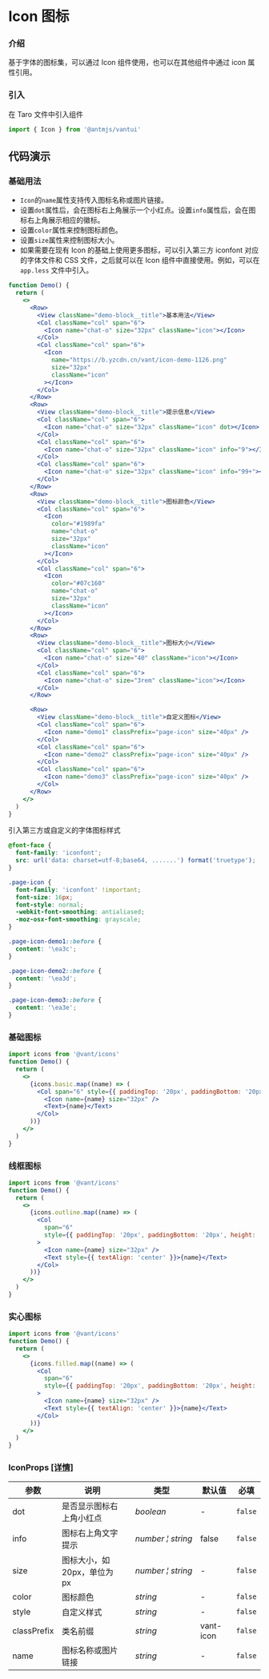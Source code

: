 # Icon 图标

### 介绍

基于字体的图标集，可以通过 Icon 组件使用，也可以在其他组件中通过 icon 属性引用。

### 引入

在 Taro 文件中引入组件

```js
import { Icon } from '@antmjs/vantui'
```

## 代码演示

### 基础用法

- `Icon`的`name`属性支持传入图标名称或图片链接。
- 设置`dot`属性后，会在图标右上角展示一个小红点。设置`info`属性后，会在图标右上角展示相应的徽标。
- 设置`color`属性来控制图标颜色。
- 设置`size`属性来控制图标大小。
- 如果需要在现有 Icon 的基础上使用更多图标，可以引入第三方 iconfont 对应的字体文件和 CSS 文件，之后就可以在 Icon 组件中直接使用。例如，可以在 `app.less` 文件中引入。

```jsx
function Demo() {
  return (
    <>
      <Row>
        <View className="demo-block__title">基本用法</View>
        <Col className="col" span="6">
          <Icon name="chat-o" size="32px" className="icon"></Icon>
        </Col>
        <Col className="col" span="6">
          <Icon
            name="https://b.yzcdn.cn/vant/icon-demo-1126.png"
            size="32px"
            className="icon"
          ></Icon>
        </Col>
      </Row>
      <Row>
        <View className="demo-block__title">提示信息</View>
        <Col className="col" span="6">
          <Icon name="chat-o" size="32px" className="icon" dot></Icon>
        </Col>
        <Col className="col" span="6">
          <Icon name="chat-o" size="32px" className="icon" info="9"></Icon>
        </Col>
        <Col className="col" span="6">
          <Icon name="chat-o" size="32px" className="icon" info="99+"></Icon>
        </Col>
      </Row>
      <Row>
        <View className="demo-block__title">图标颜色</View>
        <Col className="col" span="6">
          <Icon
            color="#1989fa"
            name="chat-o"
            size="32px"
            className="icon"
          ></Icon>
        </Col>
        <Col className="col" span="6">
          <Icon
            color="#07c160"
            name="chat-o"
            size="32px"
            className="icon"
          ></Icon>
        </Col>
      </Row>
      <Row>
        <View className="demo-block__title">图标大小</View>
        <Col className="col" span="6">
          <Icon name="chat-o" size="40" className="icon"></Icon>
        </Col>
        <Col className="col" span="6">
          <Icon name="chat-o" size="3rem" className="icon"></Icon>
        </Col>
      </Row>

      <Row>
        <View className="demo-block__title">自定义图标</View>
        <Col className="col" span="6">
          <Icon name="demo1" classPrefix="page-icon" size="40px" />
        </Col>
        <Col className="col" span="6">
          <Icon name="demo2" classPrefix="page-icon" size="40px" />
        </Col>
        <Col className="col" span="6">
          <Icon name="demo3" classPrefix="page-icon" size="40px" />
        </Col>
      </Row>
    </>
  )
}
```

引入第三方或自定义的字体图标样式

```css
@font-face {
  font-family: 'iconfont';
  src: url('data: charset=utf-8;base64, .......') format('truetype');
}

.page-icon {
  font-family: 'iconfont' !important;
  font-size: 16px;
  font-style: normal;
  -webkit-font-smoothing: antialiased;
  -moz-osx-font-smoothing: grayscale;
}

.page-icon-demo1::before {
  content: '\ea3c';
}

.page-icon-demo2::before {
  content: '\ea3d';
}

.page-icon-demo3::before {
  content: '\ea3e';
}
```

### 基础图标

```jsx
import icons from '@vant/icons'
function Demo() {
  return (
    <>
      {icons.basic.map((name) => (
        <Col span="6" style={{ paddingTop: '20px', paddingBottom: '20px' }}>
          <Icon name={name} size="32px" />
          <Text>{name}</Text>
        </Col>
      ))}
    </>
  )
}
```

### 线框图标

```jsx
import icons from '@vant/icons'
function Demo() {
  return (
    <>
      {icons.outline.map((name) => (
        <Col
          span="6"
          style={{ paddingTop: '20px', paddingBottom: '20px', height: '100px' }}
        >
          <Icon name={name} size="32px" />
          <Text style={{ textAlign: 'center' }}>{name}</Text>
        </Col>
      ))}
    </>
  )
}
```

### 实心图标

```jsx
import icons from '@vant/icons'
function Demo() {
  return (
    <>
      {icons.filled.map((name) => (
        <Col
          span="6"
          style={{ paddingTop: '20px', paddingBottom: '20px', height: '100px' }}
        >
          <Icon name={name} size="32px" />
          <Text style={{ textAlign: 'center' }}>{name}</Text>
        </Col>
      ))}
    </>
  )
}
```

### IconProps [[详情]](https://github.com/AntmJS/vantui/tree/main/packages/vantui/types/icon.d.ts)

| 参数        | 说明                         | 类型                                                | 默认值    | 必填    |
| ----------- | ---------------------------- | --------------------------------------------------- | --------- | ------- |
| dot         | 是否显示图标右上角小红点     | _&nbsp;&nbsp;boolean<br/>_                          | -         | `false` |
| info        | 图标右上角文字提示           | _&nbsp;&nbsp;number&nbsp;&brvbar;&nbsp;string<br/>_ | false     | `false` |
| size        | 图标大小，如 20px，单位为 px | _&nbsp;&nbsp;number&nbsp;&brvbar;&nbsp;string<br/>_ | -         | `false` |
| color       | 图标颜色                     | _&nbsp;&nbsp;string<br/>_                           | -         | `false` |
| style       | 自定义样式                   | _&nbsp;&nbsp;string<br/>_                           | -         | `false` |
| classPrefix | 类名前缀                     | _&nbsp;&nbsp;string<br/>_                           | vant-icon | `false` |
| name        | 图标名称或图片链接           | _&nbsp;&nbsp;string<br/>_                           | -         | `false` |
